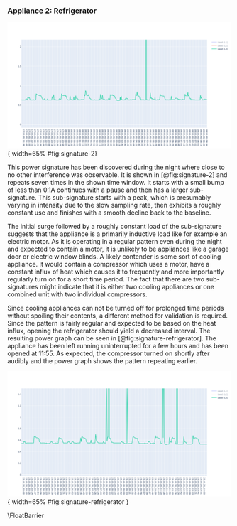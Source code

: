 ### Appliance 2: Refrigerator

![Captured power signature 2](src/images/Refrigerator.png){ width=65% #fig:signature-2}

This power signature has been discovered during the night where close to no other interference was observable. It is shown in [@fig:signature-2] and repeats seven times in the shown time window. It starts with a small bump of less than 0.1A continues with a pause and then has a larger sub-signature. This sub-signature starts with a peak, which is presumably varying in intensity due to the slow sampling rate, then exhibits a roughly constant use and finishes with a smooth decline back to the baseline.

The initial surge followed by a roughly constant load of the sub-signature suggests that the appliance is a primarily inductive load like for example an electric motor. As it is operating in a regular pattern even during the night and expected to contain a motor, it is unlikely to be appliances like a garage door or electric window blinds. A likely contender is some sort of cooling appliance. It would contain a compressor which uses a motor, have a constant influx of heat which causes it to frequently and more importantly regularly turn on for a short time period. The fact that there are two sub-signatures might indicate that it is either two cooling appliances or one combined unit with two individual compressors.

Since cooling appliances can not be turned off for prolonged time periods without spoiling their contents, a different method for validation is required. Since the pattern is fairly regular and expected to be based on the heat influx, opening the refrigerator should yield a decreased interval. The resulting power graph can be seen in [@fig:signature-refrigerator]. The appliance has been left running uninterrupted for a few hours and has been opened at 11:55. As expected, the compressor turned on shortly after audibly and the power graph shows the pattern repeating earlier.

![Refrigerator signature](src/images/Refrigerator-confirmation-opened.png){ width=65% #fig:signature-refrigerator }

\FloatBarrier
